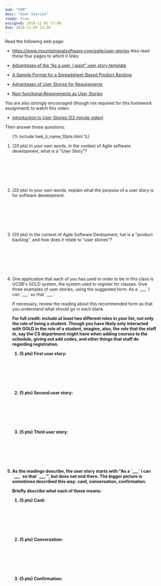 ```yaml
---
num: "h09"
desc: "User Stories"
ready: true
assigned: 2018-11-01 17:00
due: 2018-11-05 12:30
---
```


Read the following web page:
* <https://www.mountaingoatsoftware.com/agile/user-stories>
Also read these four pages to which it links:


* [Advantages of the “As a user, I want” user story template](https://www.mountaingoatsoftware.com/blog/advantages-of-the-as-a-user-i-want-user-story-template)
* [A Sample Format for a Spreadsheet-Based Product Backlog](https://www.mountaingoatsoftware.com/blog/a-sample-format-for-a-spreadsheet-based-product-backlog)
* [Advantages of User Stories for Requirements](https://www.mountaingoatsoftware.com/articles/advantages-of-user-stories-for-requirements)
* [Non-functional Requirements as User Stories](https://www.mountaingoatsoftware.com/blog/non-functional-requirements-as-user-stories)

You are also strongly encouraged (though not required for this homework assignment) to watch this video:
* [Introduction to User Stories (52 minute video)](https://www.mountaingoatsoftware.com/presentations/introduction-to-user-stories)

Then answer these questions:

<ol>

{% include hwk_li_name_10pts.html %}

<li style="margin-bottom:8em;" markdown="1"> (20 pts) In your own words, in the context of Agile software development, what is a "User Story"?
</li>

<li style="margin-bottom:8em;" markdown="1"> (20 pts) In your own words, explain what the purpose of a user story is for software development.    
</li>

<li style="margin-bottom:8em;" markdown="1"> (20 pts) In the context of Agile Software Devlopment, hat is a "product backlog", and how does it relate to "user stories"?

<div class="pagebreak">
</div>
</li>


<li style="margin-bottom:8em;" markdown="1"> One application that each of you has used in order to be in this class is UCSB's GOLD system, the system used to register for classes.  Give three examples of user stories, using the suggested form: As a `___` I can `___` so that `___`.

If necessary, review the reading about this recommended form so that you understand what should go in each blank.

<b>For full credit: include at least two different roles in your list, not only the role of being a student.<b>  Though you have likely only interacted with GOLD in the role of a student, imagine, also, the role that the staff in, say the CS department might have when adding courses to the schedule, giving out add codes, and other things that staff do regarding registration.

<ol>
<li style="margin-bottom:8em;" markdown="1">
(5 pts) First user story:



</li>

<li style="margin-bottom:8em;" markdown="1">
(5 pts) Second user story:
</li>

<li style="margin-bottom:8em;" markdown="1">
(5 pts) Third user story:
</li>
</ol>

</li>

<li style="margin-bottom:8em;" markdown="1"> As the readings describe, the user story starts with "As a `___` I can `___` so that `___`", but does not end there.   The bigger picture is sometimes described this way: card, conversation, confirmation.

Briefly describe what each of these means:

<ol>
<li style="margin-bottom:8em;" markdown="1">
(5 pts) Card:
</li>

<li style="margin-bottom:8em;" markdown="1">
(5 pts) Conversation:
</li>

<li style="margin-bottom:8em;" markdown="1">
(5 pts) Confirmation:
</li>
</ol>

</li>

</ol>
